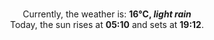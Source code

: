 <p  align="center"><br/>Currently, the weather is: <b> 16°C, <i>light rain</i></b></br>Today, the sun rises at <b>05:10</b> and sets at <b>19:12</b>.</p>
